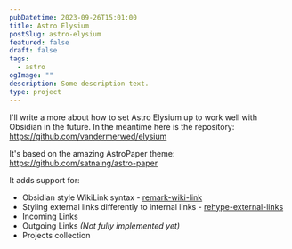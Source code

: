 ```yaml
---
pubDatetime: 2023-09-26T15:01:00
title: Astro Elysium
postSlug: astro-elysium
featured: false
draft: false
tags:
  - astro
ogImage: ""
description: Some description text.
type: project
---
```

I'll write a more about how to set Astro Elysium up to work well with Obsidian in the future. In the meantime here is the repository: https://github.com/vandermerwed/elysium

It's based on the amazing AstroPaper theme: https://github.com/satnaing/astro-paper

It adds support for:
- Obsidian style WikiLink syntax - [remark-wiki-link](https://github.com/datopian/portaljs/tree/main/packages/remark-wiki-link)
- Styling external links differently to internal links - [rehype-external-links](https://github.com/rehypejs/rehype-external-links)
- Incoming Links
- Outgoing Links *(Not fully implemented yet)*
- Projects collection